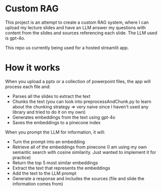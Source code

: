 # Custom RAG 

This project is an attempt to create a custom RAG system, where I can upload my lecture slides and have an LLM answer my questions with content from the slides and sources referencing each slide. The LLM used is gpt-4o. 

This repo us currently being used for a hosted streamlit app. 

# How it works 
 
 When you upload a pptx or a collection of powerpoint files, the app will process each file and:
 - Parses all the slides to extract the text 
 - Chunks the text (you can look into preprocessAndChunk.py to learn about the chunking strategy => very naive since I haven't used any library and tried to do it on my own)
 - Generates embeddings from the text using gpt-4o
 - Saves the embeddings to a pinecone index 
 
 When you prompt the LLM for information, it will:
 - Turn the prompt into an embedding 
 - Retrieve all of the embeddings from pinecone (I am using my own semantic search with cosine similarity. Just wanted to implement it for practice)
 - Return the top 5 most similar embeddings 
 - Extract the text that represents the embeddings 
 - Add the text to the LLM prompt
 - Generate a response and includes the sources (file and slide the information comes from)